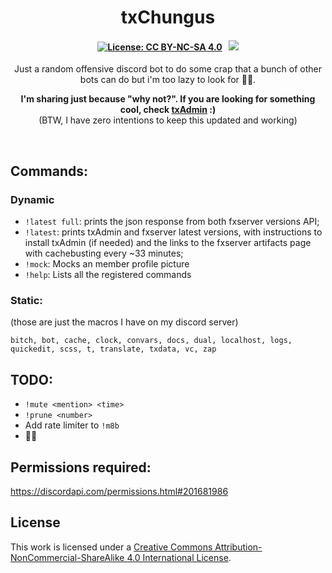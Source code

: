 <p align="center">
	<h1 align="center">
		txChungus
	</h1>
	<h4 align="center">
        <a href="https://creativecommons.org/licenses/by-nc-sa/4.0/"><img src="https://img.shields.io/badge/License-CC%20BY--NC--SA%204.0-lightgrey.svg" alt="License: CC BY-NC-SA 4.0"></img></a>
        &nbsp; 
		<a href="https://discord.gg/f3TsfvD"><img src="https://discordapp.com/api/guilds/577993482761928734/widget.png?style=shield"></img></a>
	</h4>
	<p align="center">
		Just a random offensive discord bot to do some crap that a bunch of other bots can do but i'm too lazy to look for 🤷‍♂️.
	</p>
    <p align="center">
		<b>I'm sharing just because "why not?". If you are looking for something cool, check <a href="https://github.com/tabarra/txAdmin">txAdmin</a> :)</b> <br>
		(BTW, I have zero intentions to keep this updated and working)
	</p>
</p>

<br/>


## Commands:
### Dynamic
- `!latest full`: prints the json response from both fxserver versions API;
- `!latest`: prints txAdmin and fxserver latest versions, with instructions to install txAdmin (if needed) and the links to the fxserver artifacts page  with cachebusting every ~33 minutes;
- `!mock`: Mocks an member profile picture
- `!help`: Lists all the registered commands

### Static:
(those are just the macros I have on my discord server)  
```
bitch, bot, cache, clock, convars, docs, dual, localhost, logs, quickedit, scss, t, translate, txdata, vc, zap
```

## TODO:
- `!mute <mention> <time>`
- `!prune <number>`
- Add rate limiter to `!m8b`
- 🤷‍♂️

## Permissions required:
https://discordapi.com/permissions.html#201681986

## License
This work is licensed under a [Creative Commons Attribution-NonCommercial-ShareAlike 4.0 International License](http://creativecommons.org/licenses/by-nc-sa/4.0/).
